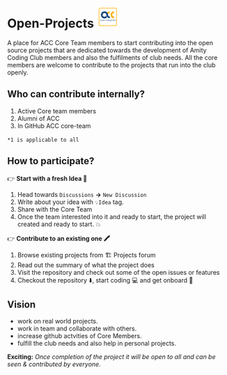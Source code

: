 # Open-Projects <img src="https://github.com/amitycodingclub/Open-Projects/blob/23eb2bd42339db37466395fd7c6af53e605d6b08/assets/ACC1.png" width="50" height="auto">

A place for ACC Core Team members to start contributing into the open source projects that are dedicated towards the development of Amity Coding Club members and also the fulfilments of club needs. All the core members are welcome to contribute to the projects that run into the club openly. 

## Who can contribute internally?
  1. Active Core team members
  2. Alumni of ACC
  3. In GitHub ACC core-team 
 
```*1 is applicable to all ```

## How to participate?

:point_right: **Start with a fresh Idea 🏁** 
1. Head towards ```Discussions``` **->** ```New Discussion```
2. Write about your idea with ```💡Idea``` tag.
3. Share with the Core Team
4. Once the team interested into it and ready to start, the project will created and ready to start. 💥 

:point_right: **Contribute to an existing one 🖍️**
1. Browse existing projects from :building_construction: Projects forum
2. Read out the summary of what the project does
3. Visit the repository and check out some of the open issues or features
4. Checkout the repository ⬇️, start coding 💻 and get onboard 🚀
  
  
## Vision
  - work on real world projects.
  - work in team and collaborate with others.
  - increase github actvities of Core Members.
  - fulfill the club needs and also help in personal projects.

**Exciting:**
*Once completion of the project it will be open to all and can be seen & contributed by everyone.*
